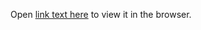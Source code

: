 Open [link text here](https://users.metropolia.fi/~erikroi/web_development/week3/assingment_5/) to view it in the browser.